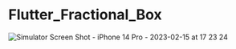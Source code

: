 # Flutter_Fractional_Box


![Simulator Screen Shot - iPhone 14 Pro - 2023-02-15 at 17 23 24](https://user-images.githubusercontent.com/78723011/219022191-586cf25d-7fb7-4453-930b-8f4ab67ed04a.png)

